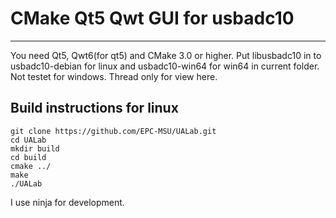 # CMake Qt5 Qwt GUI for usbadc10
---
You need Qt5, Qwt6(for qt5) and CMake 3.0 or higher.
Put libusbadc10 in to usbadc10-debian for linux and usbadc10-win64 for win64 in current folder.
Not testet for windows.
Thread only for view here.

## Build instructions for linux

```
git clone https://github.com/EPC-MSU/UALab.git
cd UALab
mkdir build
cd build
cmake ../
make
./UALab
```
I use ninja for development.


